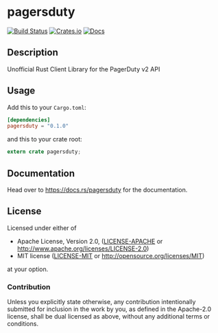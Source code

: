 # pagersduty

[![Build Status](https://travis-ci.org/ZeroCostGoods/pagersduty.svg?branch=master)](https://travis-ci.org/ZeroCostGoods/pagersduty)
[![Crates.io](https://img.shields.io/crates/v/pagersduty.svg)](https://crates.io/crates/pagersduty)
[![Docs](https://docs.rs/pagersduty/badge.svg)](https://docs.rs/pagersduty)

## Description
Unofficial Rust Client Library for the PagerDuty v2 API

## Usage

Add this to your `Cargo.toml`:

```toml
[dependencies]
pagersduty = "0.1.0"
```

and this to your crate root:

```rust
extern crate pagersduty;
```

## Documentation

Head over to https://docs.rs/pagersduty for the documentation.

## License

Licensed under either of

 * Apache License, Version 2.0, ([LICENSE-APACHE](LICENSE-APACHE) or http://www.apache.org/licenses/LICENSE-2.0)
 * MIT license ([LICENSE-MIT](LICENSE-MIT) or http://opensource.org/licenses/MIT)

at your option.

### Contribution

Unless you explicitly state otherwise, any contribution intentionally submitted
for inclusion in the work by you, as defined in the Apache-2.0 license, shall be dual licensed as above, without any
additional terms or conditions.
